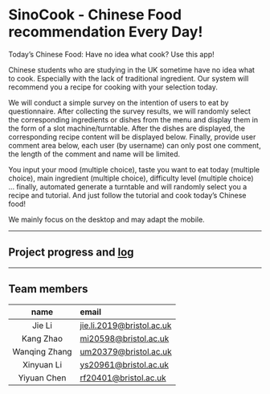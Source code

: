 # SinoCook - Chinese Food recommendation Every Day!

Today’s Chinese Food: Have no idea what cook? Use this app!

Chinese students who are studying in the UK sometime have no idea what to cook. Especially with the lack of traditional ingredient. Our system will recommend you a recipe for cooking with your selection today.  

We will conduct a simple survey on the intention of users to eat by questionnaire. After collecting the survey results, we will randomly select the corresponding ingredients or dishes from the menu and display them in the form of a slot machine/turntable. After the dishes are displayed, the corresponding recipe content will be displayed below. Finally, provide user comment area below, each user (by username) can only post one comment, the length of the comment and name will be limited.

You input your mood (multiple choice), taste you want to eat today (multiple choice), main ingredient (multiple choice), difficulty level (multiple choice) ... finally, automated generate a turntable and will randomly select you a recipe and tutorial. And just follow the tutorial and cook today’s Chinese food!  

We mainly focus on the desktop and may adapt the mobile.
***
## Project progress and [log](https://github.com/Xinyuan-L/SEGP/blob/main/team_log.md)
***

## Team members
|name|email|
|:-: | :-- |
|Jie Li| jie.li.2019@bristol.ac.uk|
|Kang Zhao| mi20598@bristol.ac.uk|
|Wanqing Zhang| um20379@bristol.ac.uk|
|Xinyuan Li| ys20961@bristol.ac.uk|
|Yiyuan Chen| rf20401@bristol.ac.uk|
